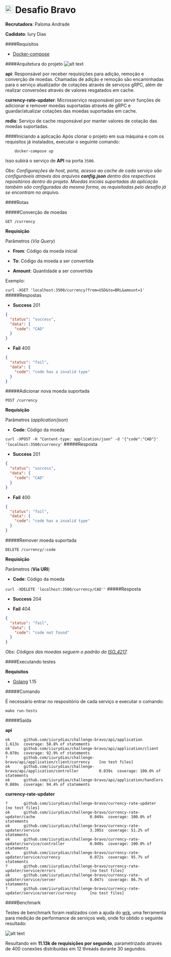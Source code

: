 # <img src="https://avatars1.githubusercontent.com/u/7063040?v=4&s=200.jpg" alt="HU" width="24" /> Desafio Bravo

**Recrutadora**: Paloma Andrade

**Cadidato**: Iury Dias

####Requisitos

* [Docker-compose](https://docs.docker.com/compose/install/)

####Arquitetura do projeto
![alt text](https://github.com/iiurydias/challenge-bravo/blob/master/architecture.png?raw=true "Arquitetura do projeto")

**api**: Responsável por receber requisições para adição, remoção e converção de moedas. Chamadas de adição e remoção são encaminhadas para o serviço atualizador de cotações através de serviços gRPC, além de realizar conversões através de valores resgatados em cache.

**currency-rate-updater**: Microsserviço responsável por servir funções de adicionar e remover moedas suportadas através de gRPC e guardar/atualizar cotações das moedas suportadas em cache.

**redis**: Serviço de cache responsável por manter valores de cotação das moedas suportadas.

####Iniciando a aplicação
Após clonar o projeto em sua máquina e com os requisitos já instalados, executar o seguinte comando:
```shell script
    docker-compose up
```
Isso subirá o serviço de **API** na porta ```3500```.

*Obs: Configurações de host, porta, acesso ao cache de cada serviço são configuráveis através dos arquivos **config.json** dentro dos respectivos repositórios dentro do projeto. Moedas iniciais suportadas da aplicação também são configuradas da mesma forma, as requisitadas pelo desafio já se encontram no arquivo.*

####Rotas

#####Converção de moedas

```GET /currency```

**Requisição**

Parâmetros (*Via Query*)

* **From**: Código da moeda inicial
     
* **To**: Código da moeda a ser convertida
    
* **Amount**: Quantidade a ser convertida

Exemplo:

```curl -XGET 'localhost:3500/currency?from=USD&to=BRL&amount=1'```
#####Respostas
+ **Success** 201

```json
{
  "status": "success",
  "data": {
    "code": "CAD"
  }
}  
``` 
+ **Fail** 400

```json
{
  "status": "fail",
  "data": {
    "code": "code has a invalid type"
  }
}    
``` 

#####Adicionar nova moeda suportada

```POST /currency```

**Requisição**

Parâmetros (*application/json*)

* **Code**: Código da moeda 

```curl -XPOST -H "Content-type: application/json" -d '{"code":"CAD"}' 'localhost:3500/currency'```
#####Resposta
+ **Success** 201

```json
{
  "status": "success",
  "data": {
    "code": "CAD"
  }
}  
``` 
+ **Fail** 400

```json
{
  "status": "fail",
  "data": {
    "code": "code has a invalid type"
  }
}    
```  

#####Remover moeda suportada

```DELETE /currency/:code```

**Requisição**

Parâmetros (**Via URI**)

* **Code**: Código da moeda

```curl -XDELETE 'localhost:3500/currency/CAD''```
#####Resposta
+ **Success** 204

+ **Fail** 404

```json
{
  "status": "fail",
  "data": {
    "code": "code not found"
  }
}   
```  

*Obs: Códigos das moedas seguem o padrão da [ISO_4217](https://en.wikipedia.org/wiki/ISO_4217).*

####Executando testes

**Requisitos**

* [Golang](https://golang.org/doc/install) 1.15

#####Comando

É necessário entrar no respositório de cada serviço e executar o comando:

```make run-tests```

#####Saída

**api**

```
ok      github.com/iiurydias/challenge-bravo/api/application                    1.613s  coverage: 58.8% of statements
ok      github.com/iiurydias/challenge-bravo/api/application/client             0.070s  coverage: 92.9% of statements
?       github.com/iiurydias/challenge-bravo/api/application/client/currency    [no test files]
ok      github.com/iiurydias/challenge-bravo/api/application/controller         0.039s  coverage: 100.0% of statements
ok      github.com/iiurydias/challenge-bravo/api/application/handlers           0.089s  coverage: 94.4% of statements
```

**currency-rate-updater**

```
?       github.com/iiurydias/challenge-bravo/currency-rate-updater                              [no test files]
ok      github.com/iiurydias/challenge-bravo/currency-rate-updater/cache                        0.049s  coverage: 100.0% of statements
ok      github.com/iiurydias/challenge-bravo/currency-rate-updater/service                      3.395s  coverage: 51.2% of statements
ok      github.com/iiurydias/challenge-bravo/currency-rate-updater/service/controller           0.040s  coverage: 100.0% of statements
ok      github.com/iiurydias/challenge-bravo/currency-rate-updater/service/currency             0.072s  coverage: 95.7% of statements
?       github.com/iiurydias/challenge-bravo/currency-rate-updater/service/errors               [no test files]
ok      github.com/iiurydias/challenge-bravo/currency-rate-updater/service/server               0.047s  coverage: 86.7% of statements
?       github.com/iiurydias/challenge-bravo/currency-rate-updater/service/server/currency      [no test files]
```

####Benchmark

Testes de benchmark foram realizados com a ajuda do [wrk](https://github.com/wg/wrk), uma ferramenta para medição de performance de serviços web, onde foi obtido o seguinte resultado:

![alt text](https://github.com/iiurydias/challenge-bravo/blob/master/benchmark.png?raw=true "Arquitetura do projeto")

Resultando em **11.13k de requisições por segundo**, parametrizado através de 400 conexões distribuídas em 12 threads durante 30 segundos.